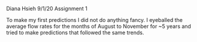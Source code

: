 Diana Hsieh
9/1/20
Assignment 1

To make my first predictions I did not do anything fancy. I eyeballed the average flow rates for the months of August to November for ~5 years and tried to make predictions that followed the same trends. 